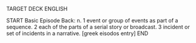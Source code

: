 TARGET DECK
ENGLISH

START
Basic
Episode
Back: n. 1 event or group of events as part of a sequence. 2 each of the parts of a serial story or broadcast. 3 incident or set of incidents in a narrative. [greek eisodos entry]
END
